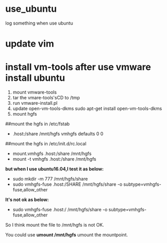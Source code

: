 # use_ubuntu
log something when use ubuntu

# update vim

# install vm-tools after use vmware install ubuntu
1. mount vmware-tools
2. tar the vmare-tools'sCD to /tmp
3. run vmware-install.pl
4. update open-vm-tools-dkms
sudo apt-get install open-vm-tools-dkms
5. mount hgfs 

##mount the hgfs in /etc/fstab
* .host:/share        /mnt/hgfs       vmhgfs     defaults 0 0
  
##mount the hgfs in /etc/init.d/rc.local
* mount.vmhgfs .host:/share /mnt/hgfs
* mount -t vmhgfs .host:/share /mnt/hgfs

**but when I use ubuntu16.04,I test it as below:**
* sudo mkdir -m 777 /mnt/hgfs/share
* sudo vmhgfs-fuse .host:/SHARE /mnt/hgfs/share -o subtype=vmhgfs-fuse,allow_other

**It's not ok as below:**
* sudo vmhgfs-fuse .host:/ /mnt/hgfs/share -o subtype=vmhgfs-fuse,allow_other

So I think mount the file to /mnt/hgfs is not OK.

You could use **umount /mnt/hgfs** umount the mountpoint.
    
